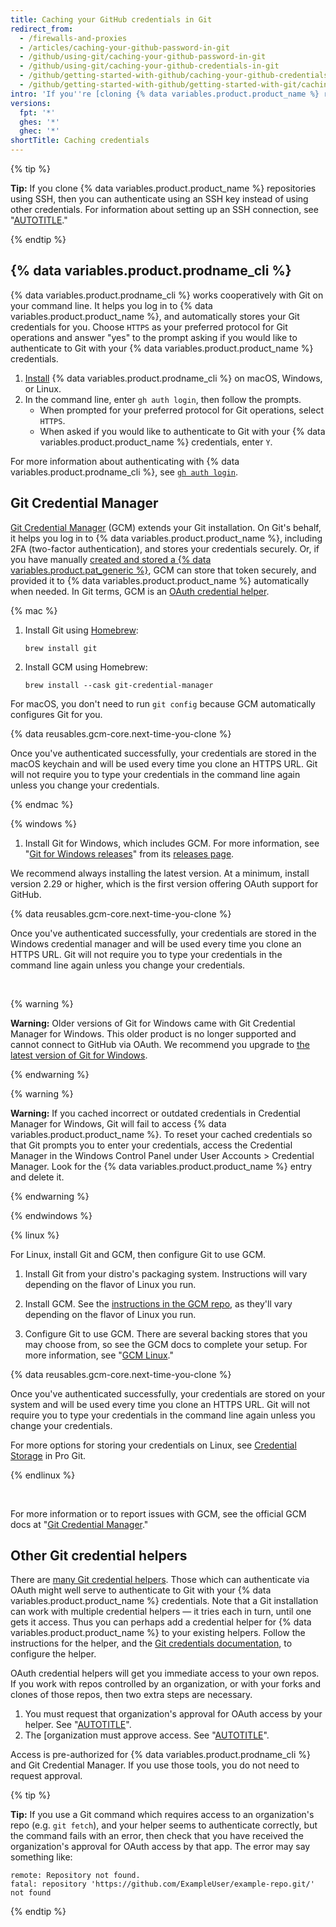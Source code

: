 ```yaml
---
title: Caching your GitHub credentials in Git
redirect_from:
  - /firewalls-and-proxies
  - /articles/caching-your-github-password-in-git
  - /github/using-git/caching-your-github-password-in-git
  - /github/using-git/caching-your-github-credentials-in-git
  - /github/getting-started-with-github/caching-your-github-credentials-in-git
  - /github/getting-started-with-github/getting-started-with-git/caching-your-github-credentials-in-git
intro: 'If you''re [cloning {% data variables.product.product_name %} repositories using HTTPS](/github/getting-started-with-github/about-remote-repositories), we recommend you use {% data variables.product.prodname_cli %} or a Git credential helper to authenticate and to remember your credentials.'
versions:
  fpt: '*'
  ghes: '*'
  ghec: '*'
shortTitle: Caching credentials
---
```


{% tip %}

**Tip:** If you clone {% data variables.product.product_name %} repositories using SSH, then you  can authenticate using an SSH key instead of using other credentials. For information about setting up an SSH connection, see "[AUTOTITLE](/authentication/connecting-to-github-with-ssh)."

{% endtip %}

## {% data variables.product.prodname_cli %}

{% data variables.product.prodname_cli %} works cooperatively with Git on your command line. It helps you log in to {% data variables.product.product_name %}, and automatically stores your Git credentials for you. Choose `HTTPS` as your preferred protocol for Git operations and answer "yes" to the prompt asking if you would like to authenticate to Git with your {% data variables.product.product_name %} credentials.

1. [Install](https://github.com/cli/cli#installation) {% data variables.product.prodname_cli %} on macOS, Windows, or Linux.
1. In the command line, enter `gh auth login`, then follow the prompts.
   * When prompted for your preferred protocol for Git operations, select `HTTPS`.
   * When asked if you would like to authenticate to Git with your {% data variables.product.product_name %} credentials, enter `Y`.

For more information about authenticating with {% data variables.product.prodname_cli %}, see [`gh auth login`](https://cli.github.com/manual/gh_auth_login).

## Git Credential Manager

[Git Credential Manager](https://github.com/GitCredentialManager/git-credential-manager) (GCM) extends your Git installation. On Git's behalf, it helps you log in to {% data variables.product.product_name %}, including 2FA (two-factor authentication), and stores your credentials securely. Or, if you have manually [created and stored a {% data variables.product.pat_generic %}](/authentication/keeping-your-account-and-data-secure/managing-your-personal-access-tokens), GCM can store that token securely, and provided it to {% data variables.product.product_name %} automatically when needed. In Git terms, GCM is an [OAuth credential helper](https://git-scm.com/docs/gitcredentials).

{% mac %}

1. Install Git using [Homebrew](https://brew.sh/):

   ```shell
   brew install git
   ```

1. Install GCM using Homebrew:

   ```shell
   brew install --cask git-credential-manager
   ```

  For macOS, you don't need to run `git config` because GCM automatically configures Git for you.

{% data reusables.gcm-core.next-time-you-clone %}

Once you've authenticated successfully, your credentials are stored in the macOS keychain and will be used every time you clone an HTTPS URL. Git will not require you to type your credentials in the command line again unless you change your credentials.

{% endmac %}

{% windows %}

1. Install Git for Windows, which includes GCM. For more information, see "[Git for Windows releases](https://github.com/git-for-windows/git/releases/latest)" from its [releases page](https://github.com/git-for-windows/git/releases/latest).

We recommend always installing the latest version. At a minimum, install version 2.29 or higher, which is the first version offering OAuth support for GitHub.

{% data reusables.gcm-core.next-time-you-clone %}

Once you've authenticated successfully, your credentials are stored in the Windows credential manager and will be used every time you clone an HTTPS URL. Git will not require you to type your credentials in the command line again unless you change your credentials.

<br>

{% warning %}

**Warning:** Older versions of Git for Windows came with Git Credential Manager for Windows. This older product is no longer supported and cannot connect to GitHub via OAuth. We recommend you upgrade to [the latest version of Git for Windows](https://github.com/git-for-windows/git/releases/latest).

{% endwarning %}

{% warning %}

**Warning:** If you cached incorrect or outdated credentials in Credential Manager for Windows, Git will fail to access {% data variables.product.product_name %}. To reset your cached credentials so that Git prompts you to enter your credentials, access the Credential Manager in the Windows Control Panel under User Accounts > Credential Manager. Look for the {% data variables.product.product_name %} entry and delete it.

{% endwarning %}

{% endwindows %}

{% linux %}

For Linux, install Git and GCM, then configure Git to use GCM.

1. Install Git from your distro's packaging system. Instructions will vary depending on the flavor of Linux you run.

1. Install GCM. See the [instructions in the GCM repo](https://github.com/git-ecosystem/git-credential-manager/blob/release/docs/install.md), as they'll vary depending on the flavor of Linux you run.

1. Configure Git to use GCM. There are several backing stores that you may choose from, so see the GCM docs to complete your setup. For more information, see "[GCM Linux](https://aka.ms/gcmcore-linuxcredstores)."

{% data reusables.gcm-core.next-time-you-clone %}

Once you've authenticated successfully, your credentials are stored on your system and will be used every time you clone an HTTPS URL. Git will not require you to type your credentials in the command line again unless you change your credentials.

For more options for storing your credentials on Linux, see [Credential Storage](https://git-scm.com/book/en/v2/Git-Tools-Credential-Storage) in Pro Git.

{% endlinux %}

<br>

For more information or to report issues with GCM, see the official GCM docs at "[Git Credential Manager](https://github.com/GitCredentialManager/git-credential-manager)."

## Other Git credential helpers

There are [many Git credential helpers](https://git-scm.com/doc/credential-helpers). Those which can authenticate via OAuth might well serve to authenticate to Git with your {% data variables.product.product_name %} credentials. Note that a Git installation can work with multiple credential helpers — it tries each in turn, until one gets it access. Thus you can perhaps add a credential helper for {% data variables.product.product_name %} to your existing helpers. Follow the instructions for the helper, and the [Git credentials documentation](https://git-scm.com/docs/gitcredentials), to configure the helper.

OAuth credential helpers will get you immediate access to your own repos. If you work with repos controlled by an organization, or with your forks and clones of those repos, then two extra steps are necessary.

1. You must request that organization's approval for OAuth access by your helper. See "[AUTOTITLE](/account-and-profile/setting-up-and-managing-your-personal-account-on-github/managing-your-membership-in-organizations/requesting-organization-approval-for-oauth-apps)".
2. The [organization must approve access. See "[AUTOTITLE](/organizations/managing-oauth-access-to-your-organizations-data/approving-oauth-apps-for-your-organization)".

Access is pre-authorized for {% data variables.product.prodname_cli %} and Git Credential Manager. If you use those tools, you do not need to request approval.

{% tip %}

**Tip:** If you use a Git command which requires access to an organization's repo (e.g. `git fetch`), and your helper seems to authenticate correctly, but the command fails with an error, then check that you have received the organization's approval for OAuth access by that app. The error may say something like:

```text
remote: Repository not found.
fatal: repository 'https://github.com/ExampleUser/example-repo.git/' not found
```

{% endtip %}
